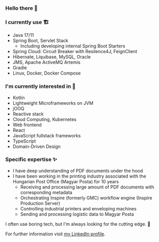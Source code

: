 ### Hello there 👋

### I currently use 🏗
- Java 17/11
- Spring Boot, Servlet Stack
  - Including developing internal Spring Boot Starters
- Spring Cloud: Circuit Breaker with Resilence4J, FeignClient
- Hibernate, Liquibase, MySQL, Oracle
- JMS, Apache ActiveMQ Artemis
- Gradle
- Linux, Docker, Docker Compose

### I'm currently interested in 🌱
- Kotlin
- Lightweight Microframeworks on JVM
- jOOQ
- Reactive stack
- Cloud Computing, Kubernetes
- Web frontend
- React
- JavaScript fullstack frameworks
- TypeScript
- Domain-Driven Design

### Specific expertise ✨
- I have deep understanding of PDF documents under the hood
- I have been working in the printing industry associated with the Hungarian Post Office (Magyar Posta) for 10 years
  - Receiving and processing large amount of PDF documents with corresponding metadata
  - Orchestrating Inspire (formerly GMC) workflow engine (Inspire Production Server)
  - Controlling industrial printers and enveloping machines 
  - Sending and processing logistic data to Magyar Posta

I often use boring tech, but I'm always looking for the cutting edge. :rocket:

For further information visit [my LinkedIn profile](https://www.linkedin.com/in/pal-somlyai?original_referer=).
